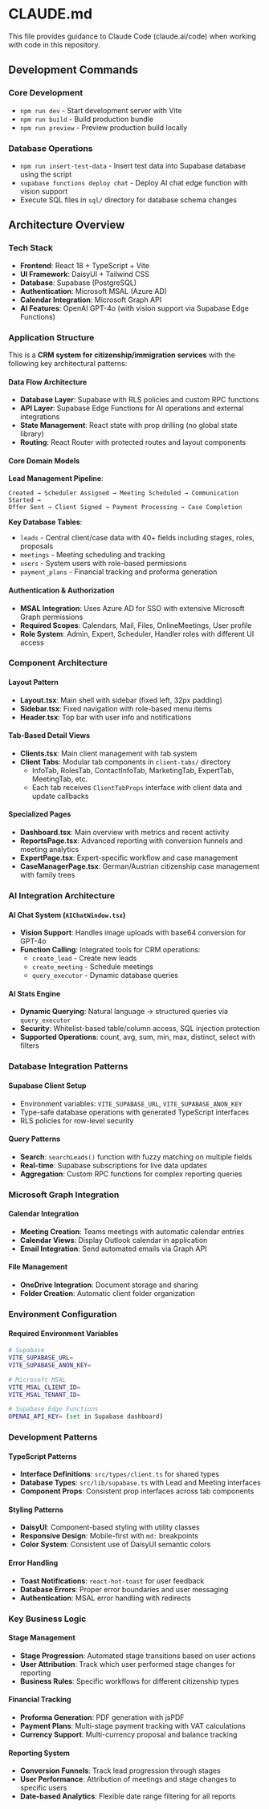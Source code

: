 # CLAUDE.md

This file provides guidance to Claude Code (claude.ai/code) when working with code in this repository.

## Development Commands

### Core Development
- `npm run dev` - Start development server with Vite
- `npm run build` - Build production bundle
- `npm run preview` - Preview production build locally

### Database Operations
- `npm run insert-test-data` - Insert test data into Supabase database using the script
- `supabase functions deploy chat` - Deploy AI chat edge function with vision support
- Execute SQL files in `sql/` directory for database schema changes

## Architecture Overview

### Tech Stack
- **Frontend**: React 18 + TypeScript + Vite
- **UI Framework**: DaisyUI + Tailwind CSS
- **Database**: Supabase (PostgreSQL)
- **Authentication**: Microsoft MSAL (Azure AD)
- **Calendar Integration**: Microsoft Graph API
- **AI Features**: OpenAI GPT-4o (with vision support via Supabase Edge Functions)

### Application Structure

This is a **CRM system for citizenship/immigration services** with the following key architectural patterns:

#### Data Flow Architecture
- **Database Layer**: Supabase with RLS policies and custom RPC functions
- **API Layer**: Supabase Edge Functions for AI operations and external integrations
- **State Management**: React state with prop drilling (no global state library)
- **Routing**: React Router with protected routes and layout components

#### Core Domain Models

**Lead Management Pipeline**:
```
Created → Scheduler Assigned → Meeting Scheduled → Communication Started → 
Offer Sent → Client Signed → Payment Processing → Case Completion
```

**Key Database Tables**:
- `leads` - Central client/case data with 40+ fields including stages, roles, proposals
- `meetings` - Meeting scheduling and tracking
- `users` - System users with role-based permissions
- `payment_plans` - Financial tracking and proforma generation

#### Authentication & Authorization
- **MSAL Integration**: Uses Azure AD for SSO with extensive Microsoft Graph permissions
- **Required Scopes**: Calendars, Mail, Files, OnlineMeetings, User profile
- **Role System**: Admin, Expert, Scheduler, Handler roles with different UI access

### Component Architecture

#### Layout Pattern
- **Layout.tsx**: Main shell with sidebar (fixed left, 32px padding)
- **Sidebar.tsx**: Fixed navigation with role-based menu items
- **Header.tsx**: Top bar with user info and notifications

#### Tab-Based Detail Views
- **Clients.tsx**: Main client management with tab system
- **Client Tabs**: Modular tab components in `client-tabs/` directory
  - InfoTab, RolesTab, ContactInfoTab, MarketingTab, ExpertTab, MeetingTab, etc.
  - Each tab receives `ClientTabProps` interface with client data and update callbacks

#### Specialized Pages
- **Dashboard.tsx**: Main overview with metrics and recent activity
- **ReportsPage.tsx**: Advanced reporting with conversion funnels and meeting analytics
- **ExpertPage.tsx**: Expert-specific workflow and case management
- **CaseManagerPage.tsx**: German/Austrian citizenship case management with family trees

### AI Integration Architecture

#### AI Chat System (`AIChatWindow.tsx`)
- **Vision Support**: Handles image uploads with base64 conversion for GPT-4o
- **Function Calling**: Integrated tools for CRM operations:
  - `create_lead` - Create new leads
  - `create_meeting` - Schedule meetings
  - `query_executor` - Dynamic database queries

#### AI Stats Engine
- **Dynamic Querying**: Natural language → structured queries via `query_executor`
- **Security**: Whitelist-based table/column access, SQL injection protection
- **Supported Operations**: count, avg, sum, min, max, distinct, select with filters

### Database Integration Patterns

#### Supabase Client Setup
- Environment variables: `VITE_SUPABASE_URL`, `VITE_SUPABASE_ANON_KEY`
- Type-safe database operations with generated TypeScript interfaces
- RLS policies for row-level security

#### Query Patterns
- **Search**: `searchLeads()` function with fuzzy matching on multiple fields
- **Real-time**: Supabase subscriptions for live data updates
- **Aggregation**: Custom RPC functions for complex reporting queries

### Microsoft Graph Integration

#### Calendar Integration
- **Meeting Creation**: Teams meetings with automatic calendar entries
- **Calendar Views**: Display Outlook calendar in application
- **Email Integration**: Send automated emails via Graph API

#### File Management
- **OneDrive Integration**: Document storage and sharing
- **Folder Creation**: Automatic client folder organization

### Environment Configuration

#### Required Environment Variables
```bash
# Supabase
VITE_SUPABASE_URL=
VITE_SUPABASE_ANON_KEY=

# Microsoft MSAL
VITE_MSAL_CLIENT_ID=
VITE_MSAL_TENANT_ID=

# Supabase Edge Functions
OPENAI_API_KEY= (set in Supabase dashboard)
```

### Development Patterns

#### TypeScript Patterns
- **Interface Definitions**: `src/types/client.ts` for shared types
- **Database Types**: `src/lib/supabase.ts` with Lead and Meeting interfaces
- **Component Props**: Consistent prop interfaces across tab components

#### Styling Patterns
- **DaisyUI**: Component-based styling with utility classes
- **Responsive Design**: Mobile-first with `md:` breakpoints
- **Color System**: Consistent use of DaisyUI semantic colors

#### Error Handling
- **Toast Notifications**: `react-hot-toast` for user feedback
- **Database Errors**: Proper error boundaries and user messaging
- **Authentication**: MSAL error handling with redirects

### Key Business Logic

#### Stage Management
- **Stage Progression**: Automated stage transitions based on user actions
- **User Attribution**: Track which user performed stage changes for reporting
- **Business Rules**: Specific workflows for different citizenship types

#### Financial Tracking
- **Proforma Generation**: PDF generation with jsPDF
- **Payment Plans**: Multi-stage payment tracking with VAT calculations
- **Currency Support**: Multi-currency proposal and balance tracking

#### Reporting System
- **Conversion Funnels**: Track lead progression through stages
- **User Performance**: Attribution of meetings and stage changes to specific users
- **Date-based Analytics**: Flexible date range filtering for all reports